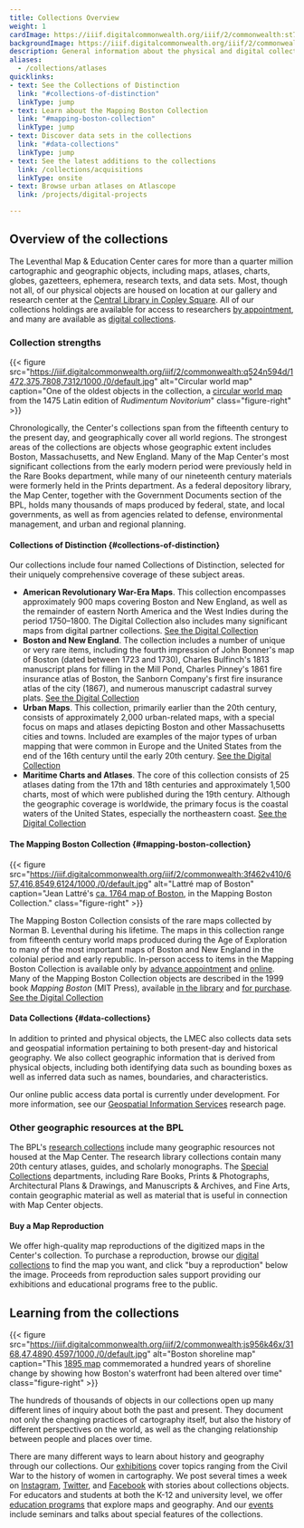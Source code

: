 ```yaml
---
title: Collections Overview
weight: 1
cardImage: https://iiif.digitalcommonwealth.org/iiif/2/commonwealth:st74cw859/843,2757,3729,1500/1800,/0/default.jpg
backgroundImage: https://iiif.digitalcommonwealth.org/iiif/2/commonwealth:st74cw859/843,2757,3729,1390/1800,/0/default.jpg
description: General information about the physical and digital collections held by the Center and thematic areas of strength
aliases:
  - /collections/atlases
quicklinks:
- text: See the Collections of Distinction
  link: "#collections-of-distinction"
  linkType: jump
- text: Learn about the Mapping Boston Collection
  link: "#mapping-boston-collection"
  linkType: jump
- text: Discover data sets in the collections
  link: "#data-collections"
  linkType: jump
- text: See the latest additions to the collections
  link: /collections/acquisitions
  linkType: onsite
- text: Browse urban atlases on Atlascope
  link: /projects/digital-projects

---
```

## Overview of the collections

The Leventhal Map & Education Center cares for more than a quarter million cartographic and geographic objects, including maps, atlases, charts, globes, gazetteers, ephemera, research texts, and data sets. Most, though not all, of our physical objects are housed on location at our gallery and research center at the [Central Library in Copley Square](/about/hours-directions). All of our collections holdings are available for access to researchers [by appointment](/research/appointments), and many are available as [digital collections](/collections/digital-collections).

### Collection strengths

{{< figure src="https://iiif.digitalcommonwealth.org/iiif/2/commonwealth:q524n594d/1472,375,7808,7312/1000,/0/default.jpg" alt="Circular world map" caption="One of the oldest objects in the collection, a [circular world map](https://collections.leventhalmap.org/search/commonwealth:q524n5934) from the 1475 Latin edition of _Rudimentum Novitorium_" class="figure-right" >}}

Chronologically, the Center's collections span from the fifteenth century to the present day, and geographically cover all world regions. The strongest areas of the collections are objects whose geographic extent includes Boston, Massachusetts, and New England. Many of the Map Center's most significant collections from the early modern period were previously held in the Rare Books department, while many of our nineteenth century materials were formerly held in the Prints department. As a federal depository library, the Map Center, together with the Government Documents section of the BPL, holds many thousands of maps produced by federal, state, and local governments, as well as from agencies related to defense, environmental management, and urban and regional planning.

#### Collections of Distinction {#collections-of-distinction}

Our collections include four named Collections of Distinction, selected for their uniquely comprehensive coverage of these subject areas.

* **American Revolutionary War-Era Maps**. This collection encompasses approximately 900 maps covering Boston and New England, as well as the remainder of eastern North America and the West Indies during the period 1750–1800. The Digital Collection also includes many significant maps from digital partner collections. <a href="https://collections.leventhalmap.org/collections/commonwealth:dn39z222j" class="btn btn-outline-primary btn-xs mr-2"><i class="fas fa-eye"></i> See the Digital Collection</a>
* **Boston and New England**.  The collection includes a number of unique or very rare items, including the fourth impression of John Bonner's map of Boston (dated between 1723 and 1730), Charles Bulfinch's 1813 manuscript plans for filling in the Mill Pond, Charles Pinney's 1861 fire insurance atlas of Boston, the Sanborn Company's first fire insurance atlas of the city (1867), and numerous manuscript cadastral survey plats. <a href="https://collections.leventhalmap.org/collections/commonwealth:dn39z223t" class="btn btn-outline-primary btn-xs mr-2"><i class="fas fa-eye"></i> See the Digital Collection</a>
* **Urban Maps**. This collection, primarily earlier than the 20th century, consists of approximately 2,000 urban-related maps, with a special focus on maps and atlases depicting Boston and other Massachusetts cities and towns. Included are examples of the major types of urban mapping that were common in Europe and the United States from the end of the 16th century until the early 20th century. <a href="https://collections.leventhalmap.org/collections/commonwealth:9s1621613" class="btn btn-outline-primary btn-xs mr-2"><i class="fas fa-eye"></i> See the Digital Collection</a>
* **Maritime Charts and Atlases**. The core of this collection consists of 25 atlases dating from the 17th and 18th centuries and approximately 1,500 charts, most of which were published during the 19th century. Although the geographic coverage is worldwide, the primary focus is the coastal waters of the United States, especially the northeastern coast. <a href="https://collections.leventhalmap.org/collections/commonwealth:f4752s58n" class="btn btn-outline-primary btn-xs mr-2"><i class="fas fa-eye"></i> See the Digital Collection</a>

#### The Mapping Boston Collection {#mapping-boston-collection}

{{< figure src="https://iiif.digitalcommonwealth.org/iiif/2/commonwealth:3f462v410/657,416,8549,6124/1000,/0/default.jpg" alt="Lattré map of Boston" caption="Jean Lattré's [ca. 1764 map of Boston](https://collections.leventhalmap.org/search/commonwealth:3f462v40q), in the Mapping Boston Collection." class="figure-right" >}}

The Mapping Boston Collection consists of the rare maps collected by Norman B. Leventhal during his lifetime. The maps in this collection range from fifteenth century world maps produced during the Age of Exploration to many of the most important maps of Boston and New England in the colonial period and early republic. In-person access to items in the Mapping Boston Collection is available only by [advance appointment](research/appointments) and [online](https://collections.leventhalmap.org/collections/commonwealth:jq086303k). Many of the Mapping Boston Collection objects are described in the 1999 book _Mapping Boston_ (MIT Press), available [in the library](https://bpl.bibliocommons.com/item/show/5157593075) and [for purchase](https://mitpress.mit.edu/books/mapping-boston). <a href="https://collections.leventhalmap.org/collections/commonwealth:jq086303k" class="btn btn-outline-primary btn-xs mr-2"><i class="fas fa-eye"></i> See the Digital Collection</a>

#### Data Collections {#data-collections}

In addition to printed and physical objects, the LMEC also collects data sets and geospatial information pertaining to both present-day and historical geography. We also collect geographic information that is derived from physical objects, including both identifying data such as bounding boxes as well as inferred data such as names, boundaries, and characteristics.

Our online public access data portal is currently under development. For more information, see our [Geospatial Information Services](/research/geospatial) research page.

### Other geographic resources at the BPL

The BPL's [research collections](https://www.bpl.org/conducting-research/) include many geographic resources not housed at the Map Center. The research library collections contain many 20th century atlases, guides, and scholarly monographs. The [Special Collections](https://www.bpl.org/special-collections-departments/) departments, including Rare Books, Prints & Photographs, Architectural Plans & Drawings, and Manuscripts & Archives, and Fine Arts, contain geographic material as well as material that is useful in connection with Map Center objects.

#### Buy a Map Reproduction

We offer high-quality map reproductions of the digitized maps in the Center's collection. To purchase a reproduction, browse our [digital collections](https://collections.leventhalmap.org/) to find the map you want, and click "buy a reproduction" below the image. Proceeds from reproduction sales support providing our exhibitions and educational programs free to the public.

## Learning from the collections

{{< figure src="https://iiif.digitalcommonwealth.org/iiif/2/commonwealth:js956k46x/3168,47,4890,4597/1000,/0/default.jpg" alt="Boston shoreline map" caption="This [1895 map](https://collections.leventhalmap.org/search/commonwealth:js956k45n) commemorated a hundred years of shoreline change by showing how Boston's waterfront had been altered over time" class="figure-right" >}}

The hundreds of thousands of objects in our collections open up many different lines of inquiry about both the past and present. They document not only the changing practices of cartography itself, but also the history of different perspectives on the world, as well as the changing relationship between people and places over time.

There are many different ways to learn about history and geography through our collections. Our [exhibitions](/exhibitions) cover topics ranging from the Civil War to the history of women in cartography. We post several times a week on [Instagram](https://instagram.com/bplmaps), [Twitter](https://twitter.com/bplmaps), and [Facebook](https://facebook.com/bplmaps) with stories about collections objects. For educators and students at both the K-12 and university level, we offer [education programs](/education) that explore maps and geography. And our [events](/events) include seminars and talks about special features of the collections.

